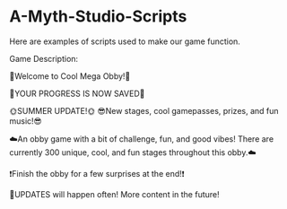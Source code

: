 # A-Myth-Studio-Scripts
Here are examples of scripts used to make our game function. 








Game Description:

🌈Welcome to Cool Mega Obby!🌈

🤯YOUR PROGRESS IS NOW SAVED🤯

🌞SUMMER UPDATE!🌞
😎New stages, cool gamepasses, prizes, and fun music!😎

☁️An obby game with a bit of challenge, fun, and good vibes! There are currently 300 unique, cool, and fun stages throughout this obby.☁️

❗️Finish the obby for a few surprises at the end!❗️

🚨UPDATES will happen often! More content in the future!
